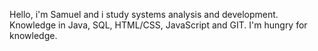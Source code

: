 Hello, i'm Samuel and i study systems analysis and development.
Knowledge in Java, SQL, HTML/CSS, JavaScript and GIT.
I'm hungry for knowledge.


